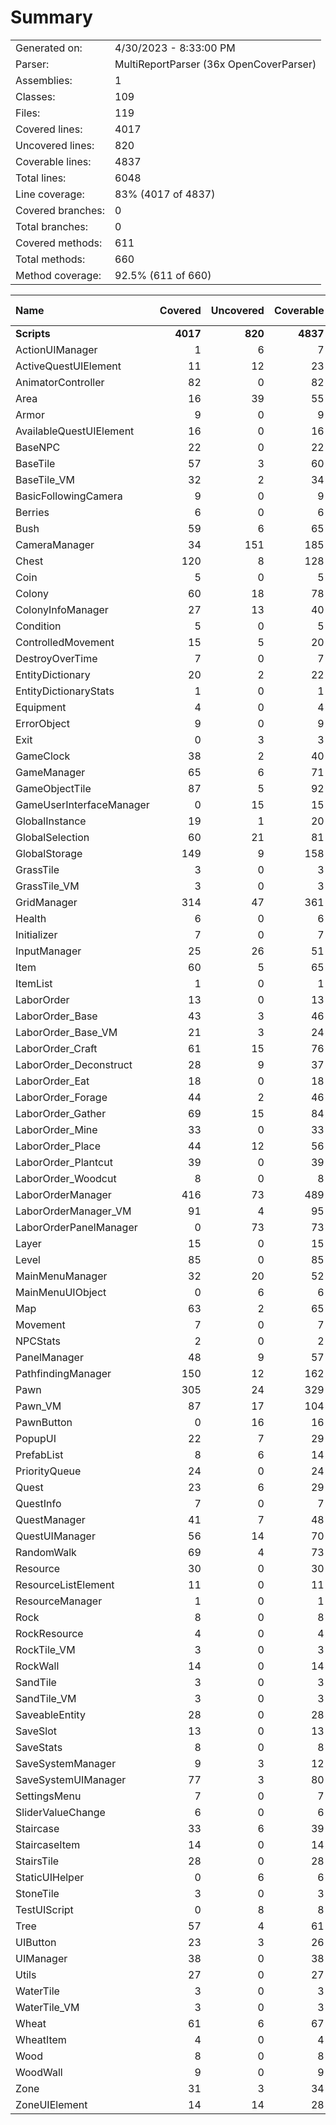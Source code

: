 ﻿# Summary
|||
|:---|:---|
| Generated on: | 4/30/2023 - 8:33:00 PM |
| Parser: | MultiReportParser (36x OpenCoverParser) |
| Assemblies: | 1 |
| Classes: | 109 |
| Files: | 119 |
| Covered lines: | 4017 |
| Uncovered lines: | 820 |
| Coverable lines: | 4837 |
| Total lines: | 6048 |
| Line coverage: | 83% (4017 of 4837) |
| Covered branches: | 0 |
| Total branches: | 0 |
| Covered methods: | 611 |
| Total methods: | 660 |
| Method coverage: | 92.5% (611 of 660) |

|**Name**|**Covered**|**Uncovered**|**Coverable**|**Total**|**Line coverage**|**Covered**|**Total**|**Branch coverage**|**Covered**|**Total**|**Method coverage**|
|:---|---:|---:|---:|---:|---:|---:|---:|---:|---:|---:|---:|
|**Scripts**|**4017**|**820**|**4837**|**6148**|**83%**|**0**|**0**|****|**611**|**660**|**92.5%**|
|ActionUIManager|1|6|7|20|14.2%|0|0||1|2|50%|
|ActiveQuestUIElement|11|12|23|65|47.8%|0|0||1|3|33.3%|
|AnimatorController|82|0|82|75|100%|0|0||11|11|100%|
|Area|16|39|55|100|29%|0|0||2|6|33.3%|
|Armor|9|0|9|0|100%|0|0||1|1|100%|
|AvailableQuestUIElement|16|0|16|44|100%|0|0||3|3|100%|
|BaseNPC|22|0|22|0|100%|0|0||5|5|100%|
|BaseTile|57|3|60|111|95%|0|0||27|27|100%|
|BaseTile_VM|32|2|34|0|94.1%|0|0||20|20|100%|
|BasicFollowingCamera|9|0|9|0|100%|0|0||2|2|100%|
|Berries|6|0|6|20|100%|0|0||2|2|100%|
|Bush|59|6|65|108|90.7%|0|0||6|6|100%|
|CameraManager|34|151|185|252|18.3%|0|0||6|9|66.6%|
|Chest|120|8|128|125|93.7%|0|0||18|18|100%|
|Coin|5|0|5|17|100%|0|0||1|1|100%|
|Colony|60|18|78|107|76.9%|0|0||17|21|80.9%|
|ColonyInfoManager|27|13|40|70|67.5%|0|0||8|10|80%|
|Condition|5|0|5|0|100%|0|0||1|1|100%|
|ControlledMovement|15|5|20|0|75%|0|0||2|2|100%|
|DestroyOverTime|7|0|7|0|100%|0|0||1|1|100%|
|EntityDictionary|20|2|22|0|90.9%|0|0||2|2|100%|
|EntityDictionaryStats|1|0|1|0|100%|0|0||1|1|100%|
|Equipment|4|0|4|0|100%|0|0||1|1|100%|
|ErrorObject|9|0|9|29|100%|0|0||3|3|100%|
|Exit|0|3|3|18|0%|0|0||0|1|0%|
|GameClock|38|2|40|78|95%|0|0||6|6|100%|
|GameManager|65|6|71|75|91.5%|0|0||15|15|100%|
|GameObjectTile|87|5|92|0|94.5%|0|0||11|11|100%|
|GameUserInterfaceManager|0|15|15|37|0%|0|0||0|2|0%|
|GlobalInstance|19|1|20|38|95%|0|0||3|3|100%|
|GlobalSelection|60|21|81|137|74%|0|0||9|9|100%|
|GlobalStorage|149|9|158|135|94.3%|0|0||31|31|100%|
|GrassTile|3|0|3|15|100%|0|0||1|1|100%|
|GrassTile_VM|3|0|3|0|100%|0|0||1|1|100%|
|GridManager|314|47|361|410|86.9%|0|0||21|23|91.3%|
|Health|6|0|6|0|100%|0|0||2|2|100%|
|Initializer|7|0|7|0|100%|0|0||1|1|100%|
|InputManager|25|26|51|58|49%|0|0||2|3|66.6%|
|Item|60|5|65|57|92.3%|0|0||9|10|90%|
|ItemList|1|0|1|0|100%|0|0||1|1|100%|
|LaborOrder|13|0|13|0|100%|0|0||4|4|100%|
|LaborOrder_Base|43|3|46|88|93.4%|0|0||11|11|100%|
|LaborOrder_Base_VM|21|3|24|0|87.5%|0|0||8|8|100%|
|LaborOrder_Craft|61|15|76|120|80.2%|0|0||3|3|100%|
|LaborOrder_Deconstruct|28|9|37|64|75.6%|0|0||3|3|100%|
|LaborOrder_Eat|18|0|18|36|100%|0|0||2|2|100%|
|LaborOrder_Forage|44|2|46|77|95.6%|0|0||3|3|100%|
|LaborOrder_Gather|69|15|84|142|82.1%|0|0||3|3|100%|
|LaborOrder_Mine|33|0|33|65|100%|0|0||3|3|100%|
|LaborOrder_Place|44|12|56|92|78.5%|0|0||3|3|100%|
|LaborOrder_Plantcut|39|0|39|71|100%|0|0||3|3|100%|
|LaborOrder_Woodcut|8|0|8|0|100%|0|0||1|1|100%|
|LaborOrderManager|416|73|489|635|85%|0|0||55|55|100%|
|LaborOrderManager_VM|91|4|95|0|95.7%|0|0||13|13|100%|
|LaborOrderPanelManager|0|73|73|157|0%|0|0||0|4|0%|
|Layer|15|0|15|0|100%|0|0||5|5|100%|
|Level|85|0|85|130|100%|0|0||14|14|100%|
|MainMenuManager|32|20|52|124|61.5%|0|0||6|9|66.6%|
|MainMenuUIObject|0|6|6|21|0%|0|0||0|2|0%|
|Map|63|2|65|0|96.9%|0|0||7|7|100%|
|Movement|7|0|7|0|100%|0|0||2|2|100%|
|NPCStats|2|0|2|0|100%|0|0||1|1|100%|
|PanelManager|48|9|57|65|84.2%|0|0||14|14|100%|
|PathfindingManager|150|12|162|144|92.5%|0|0||7|7|100%|
|Pawn|305|24|329|538|92.7%|0|0||31|33|93.9%|
|Pawn_VM|87|17|104|0|83.6%|0|0||11|11|100%|
|PawnButton|0|16|16|45|0%|0|0||0|2|0%|
|PopupUI|22|7|29|56|75.8%|0|0||3|4|75%|
|PrefabList|8|6|14|0|57.1%|0|0||1|1|100%|
|PriorityQueue|24|0|24|46|100%|0|0||6|6|100%|
|Quest|23|6|29|66|79.3%|0|0||6|8|75%|
|QuestInfo|7|0|7|100|100%|0|0||1|1|100%|
|QuestManager|41|7|48|100|85.4%|0|0||14|15|93.3%|
|QuestUIManager|56|14|70|116|80%|0|0||7|9|77.7%|
|RandomWalk|69|4|73|0|94.5%|0|0||6|6|100%|
|Resource|30|0|30|0|100%|0|0||6|6|100%|
|ResourceListElement|11|0|11|0|100%|0|0||2|2|100%|
|ResourceManager|1|0|1|0|100%|0|0||1|1|100%|
|Rock|8|0|8|28|100%|0|0||3|3|100%|
|RockResource|4|0|4|16|100%|0|0||1|1|100%|
|RockTile_VM|3|0|3|0|100%|0|0||1|1|100%|
|RockWall|14|0|14|29|100%|0|0||5|5|100%|
|SandTile|3|0|3|14|100%|0|0||1|1|100%|
|SandTile_VM|3|0|3|0|100%|0|0||1|1|100%|
|SaveableEntity|28|0|28|0|100%|0|0||7|7|100%|
|SaveSlot|13|0|13|0|100%|0|0||1|1|100%|
|SaveStats|8|0|8|0|100%|0|0||2|2|100%|
|SaveSystemManager|9|3|12|0|75%|0|0||2|2|100%|
|SaveSystemUIManager|77|3|80|0|96.2%|0|0||8|8|100%|
|SettingsMenu|7|0|7|27|100%|0|0||2|2|100%|
|SliderValueChange|6|0|6|25|100%|0|0||2|2|100%|
|Staircase|33|6|39|0|84.6%|0|0||3|3|100%|
|StaircaseItem|14|0|14|0|100%|0|0||2|2|100%|
|StairsTile|28|0|28|55|100%|0|0||6|6|100%|
|StaticUIHelper|0|6|6|23|0%|0|0||0|2|0%|
|StoneTile|3|0|3|14|100%|0|0||1|1|100%|
|TestUIScript|0|8|8|36|0%|0|0||0|2|0%|
|Tree|57|4|61|102|93.4%|0|0||6|6|100%|
|UIButton|23|3|26|49|88.4%|0|0||5|5|100%|
|UIManager|38|0|38|73|100%|0|0||4|4|100%|
|Utils|27|0|27|57|100%|0|0||4|4|100%|
|WaterTile|3|0|3|14|100%|0|0||1|1|100%|
|WaterTile_VM|3|0|3|0|100%|0|0||1|1|100%|
|Wheat|61|6|67|112|91%|0|0||6|6|100%|
|WheatItem|4|0|4|16|100%|0|0||1|1|100%|
|Wood|8|0|8|28|100%|0|0||3|3|100%|
|WoodWall|9|0|9|30|100%|0|0||3|3|100%|
|Zone|31|3|34|64|91.1%|0|0||5|5|100%|
|ZoneUIElement|14|14|28|37|50%|0|0||3|6|50%|
